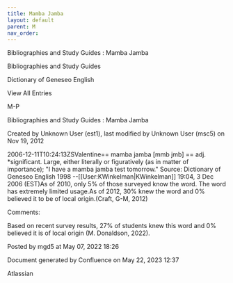 ```yaml
---
title: Mamba Jamba
layout: default
parent: M
nav_order:
---
```


Bibliographies and Study Guides : Mamba Jamba

Bibliographies and Study Guides

Dictionary of Geneseo English

View All Entries

M-P

Bibliographies and Study Guides : Mamba Jamba

Created by  Unknown User (est1), last modified by  Unknown User (msc5) on Nov 19, 2012

2006-12-11T10:24:13ZSValentine== mamba jamba [mmb jmb] == adj. *significant. Large, either literally or figuratively (as in matter of importance); &quot;I have a mamba jamba test tomorrow.&quot; Source: Dictionary of Geneseo English 1998 --[[User:KWinkelman|KWinkelman]] 19:04, 3 Dec 2006 (EST)As of 2010, only 5% of those surveyed know the word. The word has extremely limited usage.As of 2012, 30% knew the word and 0% believed it to be of local origin.(Craft, G-M, 2012)

Comments:

Based on recent survey results, 27% of students knew this word and 0% believed it is of local origin (M. Donaldson, 2022). 

Posted by mgd5 at May 07, 2022 18:26

Document generated by Confluence on May 22, 2023 12:37

Atlassian
